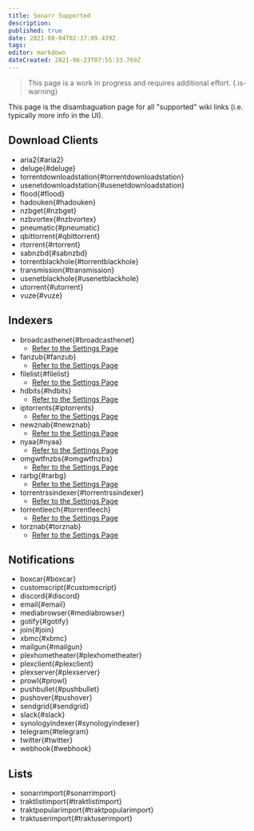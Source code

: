 ```yaml
---
title: Sonarr Supported
description: 
published: true
date: 2021-08-04T02:37:09.439Z
tags: 
editor: markdown
dateCreated: 2021-06-23T07:55:33.769Z
---
```


> This page is a work in progress and requires additional effort. {.is-warning}

This page is the disambaguation page for all "supported" wiki links (i.e. typically more info in the UI).

## Download Clients

- aria2{#aria2}
- deluge{#deluge}
- torrentdownloadstation{#torrentdownloadstation}
- usenetdownloadstation{#usenetdownloadstation}
- flood{#flood}
- hadouken{#hadouken}
- nzbget{#nzbget}
- nzbvortex{#nzbvortex}
- pneumatic{#pneumatic}
- qbittorrent{#qbittorrent}
- rtorrent{#rtorrent}
- sabnzbd{#sabnzbd}
- torrentblackhole{#torrentblackhole}
- transmission{#transmission}
- usenetblackhole{#usenetblackhole}
- utorrent{#utorrent}
- vuze{#vuze}

## Indexers


- broadcasthenet{#broadcasthenet}
  - [Refer to the Settings Page](/sonarr/settings#indexer-settings)
- fanzub{#fanzub}
  - [Refer to the Settings Page](/sonarr/settings#indexer-settings)
- filelist{#filelist}
  - [Refer to the Settings Page](/sonarr/settings#indexer-settings)
- hdbits{#hdbits}
  - [Refer to the Settings Page](/sonarr/settings#indexer-settings)
- iptorrents{#iptorrents}
  - [Refer to the Settings Page](/sonarr/settings#indexer-settings)
- newznab{#newznab}
  - [Refer to the Settings Page](/sonarr/settings#indexer-settings)
- nyaa{#nyaa}
  - [Refer to the Settings Page](/sonarr/settings#indexer-settings)
- omgwtfnzbs{#omgwtfnzbs}
  - [Refer to the Settings Page](/sonarr/settings#indexer-settings)
- rarbg{#rarbg}
  - [Refer to the Settings Page](/sonarr/settings#indexer-settings)
- torrentrssindexer{#torrentrssindexer}
  - [Refer to the Settings Page](/sonarr/settings#indexer-settings)
- torrentleech{#torrentleech}
  - [Refer to the Settings Page](/sonarr/settings#indexer-settings)
- torznab{#torznab}
  - [Refer to the Settings Page](/sonarr/settings#indexer-settings)

## Notifications

- boxcar{#boxcar}
- customscript{#customscript}
- discord{#discord}
- email{#email}
- mediabrowser{#mediabrowser}
- gotify{#gotify}
- join{#join}
- xbmc{#xbmc}
- mailgun{#mailgun}
- plexhometheater{#plexhometheater}
- plexclient{#plexclient}
- plexserver{#plexserver}
- prowl{#prowl}
- pushbullet{#pushbullet}
- pushover{#pushover}
- sendgrid{#sendgrid}
- slack{#slack}
- synologyindexer{#synologyindexer}
- telegram{#telegram}
- twitter{#twitter}
- webhook{#webhook}

## Lists

- sonarrimport{#sonarrimport}
- traktlistimport{#traktlistimport}
- traktpopularimport{#traktpopularimport}
- traktuserimport{#traktuserimport}
